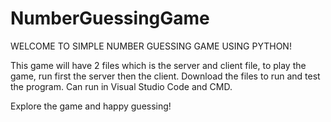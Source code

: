 # NumberGuessingGame

WELCOME TO SIMPLE NUMBER GUESSING GAME USING PYTHON!

This game will have 2 files which is the server and client file, to play the game, run first the server then the client.
Download the files to run and test the program.
Can run in Visual Studio Code and CMD.

Explore the game and happy guessing!
